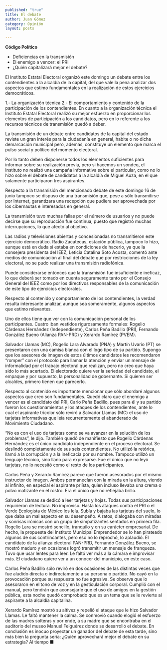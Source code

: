 ```yaml
---
published: "true"
title: El debate
author: Juan Gómez
category: Opinión
layout: posts

---
```


**Código Político**

- Deficiencias en la transmisión
- El enemigo a vencer: el PRI
- ¿Quién capitalizará mejor el debate?

El Instituto Estatal Electoral organizó este domingo un debate entre los contendientes a la alcaldía de la capital, del que vale la pena analizar dos aspectos que estimo fundamentales en la realización de estos ejercicios democráticos.

1.- La organización técnica
2.- El comportamiento y contenido de la participación de los contendientes.
En cuanto a la organización técnica el Instituto Estatal Electoral realizó su mejor esfuerzo en proporcionar los elementos de participación a los candidatos, pero en lo referente a los recursos técnicos de transmisión quedó a deber.

La transmisión de un debate entre candidatos de la capital del estado reviste un gran interés para la ciudadanía en general, habite o no dicha demarcación municipal pero, además, constituye un elemento que marca el pulso social y político del momento electoral.

Por lo tanto deben disponerse todos los elementos suficientes para informar sobre su realización previa, pero si hacemos un sondeo, el Instituto no realizó una campaña informativa sobre el particular, como no lo hizo sobre el debate de candidatos a la alcaldía de Miguel Auza, en el que solamente participaron tres aspirantes.

Respecto a la transmisión del mencionado debate de este domingo 16 de junio tampoco se dispuso de una transmisión que, pese a sólo transmitirse por Internet, garantizara una recepción que pudiera ser aprovechada por los cibernautas e interesados en general.

La transmisión tuvo muchas fallas por el número de usuarios y no puede decirse que su reproducción fue continua, puesto que registró muchas interrupciones, lo que afectó al objetivo.

Las radios y televisiones abiertas y concesionadas no transmitieron este ejercicio democrático. Radio Zacatecas, estación pública, tampoco lo hizo, aunque está en duda si estaba en condiciones de hacerlo, ya que la consejera presidenta del IEEZ, Leticia Catalina Soto Acosta, comentó ante medios de comunicación al final del debate que por restricciones de la ley electoral, no se pudo realizar una transmisión radiofónica.

Puede considerarse entonces que la transmisión fue insuficiente e ineficaz, lo que deberá ser tomado en cuenta seguramente tanto por el Consejo General del IEEZ como por los directivos responsables de la comunicación de este tipo de ejercicios electorales.

Respecto al contenido y comportamiento de los contendientes, la verdad resulta interesante analizar, aunque sea someramente, algunos aspectos que estimo relevantes.

Uno de ellos tiene que ver con la comunicación personal de los participantes. Cuatro iban vestidos rigurosamente formales: Rogelio Cárdenas Hernández (Independiente), Carlos Peña Badillo (PRI), Fernando González Bueno (Alianza PAN-PRD) y Xerardo Ramírez (PVEM).

Salvador Llamas (MC), Rogelio Lara Alvarado (PNA) y Martín Uvario (PT) se presentaron con una camisa blanca con el logo tipo de su partido.
Supongo que los asesores de imagen de estos últimos candidatos les recomendaron “romper” con el protocolo para llamar la atención y enviar un mensaje de informalidad por el trabajo electoral que realizan, pero no creo que haya sido lo más acertado. El electorado quiere ver la seriedad del candidato, el empaque y por supuesto, la personalidad de gobernante.
Si quieren ser alcaldes, primero tienen que parecerlo.

Respecto al contenido es importante mencionar que sólo abordaré algunos aspectos que creo son fundamentales.
Quedó claro que el enemigo a vencer es el candidato del PRI, Carlo Peña Badillo, pues para él y su partido fueron los cuestionamientos y los ataques de los contendientes, ante lo cual el aspirante tricolor sólo reviró a Salvador Llamas (MC) el uso de tarjetas informativas que leía recurrentemente el abanderado de Movimiento Ciudadano.

“No es con el uso de tarjetas como se va avanzar en la solución de los problemas”, le dijo.
También quedó de manifiesto que Rogelio Cárdenas Hernández es el único candidato independiente en el proceso electoral. Se deslindó completamente de sus seis contendientes. No utilizó la retórica, llamó a la corrupción y a la ineficacia por su nombre. Tampoco utilizó un lenguaje técnico, sino llano para expresarse. Fue el único que no leyó tarjetas, no lo necesitó como el resto de los participantes.

Carlos Peña y Xerardo Ramírez parece que fueron asesorados por el mismo instructor de imagen. Ambos permanecían con la mirada en la altura, viendo al infinito, en especial el aspirante priísta, quien incluso llevaba una crema o polvo matizante en el rostro. Era el único que no reflejaba brillo.

Salvador Llamas se dedicó a leer tarjetas y hojas. Todas sus participaciones requirieron de lectura. No improvisó. Hasta los ataques contra el PRI o el Verde Ecologista de México los leía. Subía y bajaba las tarjetas del suelo, lo que daba un mal aspecto en su desempeño. A ratos, dialogaba con miradas y sonrisas irónicas con un grupo de simpatizantes sentados en primera fila.
Rogelio Lara se mostró sencillo, tranquilo y en su carácter empresarial. De hecho, la propuesta del Instituto Municipal Emprendedor se lo han pirateado algunos de sus contrincantes, pero eso no lo reprochó, lo aplaudió.
El candidato de la alianza electoral PAN-PRD, Fernando González Bueno, se mostró maduro y en ocasiones logró transmitir un mensaje de franqueza. Tuvo que usar lentes para leer. Le faltó ver más a la cámara e improvisar más. El ciudadano quiere ver a un conocer del municipio, en este caso.

Carlos Peña Badillo sólo reviró en dos ocasiones de las distintas veces que fue aludido directa o indirectamente a su persona o partido. No cayó en la provocación porque su respuesta no fue agresiva. Se observa que lo asesoraron en el tono de voz y en la gesticulación corporal. Cumplió con el manual, pero tendrán que aconsejarle que el uso de amigos en la gestión pública, esta noche quedó comprobado que es un tema que se le revierte al aspirante a la alcaldía capitalina.

Xerardo Ramírez mostró su altivez y repelió el ataque que le hizo Salvador Llamas. Le faltó mantener la calma. Se conmovió cuando elogió el esfuerzo de las madres solteras y por ende, a su madre que se encontraba en el auditorio del museo Manuel Felguérez donde se desarrolló el debate.
En conclusión es inocuo proyectar un ganador del debate de esta tarde, sino más bien la pregunta sería:
¿Quién aprovechará mejor el debate en su estrategia?
Al tiempo ■
